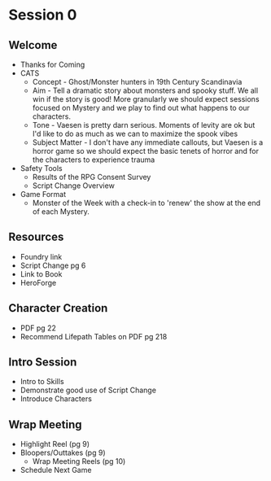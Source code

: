 # Session 0
## Welcome
- Thanks for Coming
- CATS
	- Concept - Ghost/Monster hunters in 19th Century Scandinavia
	- Aim - Tell a dramatic story about monsters and spooky stuff.  We all win if the story is good!   More granularly we should expect sessions focused on Mystery and we play to find out what happens to our characters.
	- Tone - Vaesen is pretty darn serious.  Moments of levity are ok but I'd like to do as much as we can to maximize the spook vibes
	- Subject Matter - I don't have any immediate callouts, but Vaesen is a horror game so we should expect the basic tenets of horror and for the characters to experience trauma
- Safety Tools
	- Results of the RPG Consent Survey
	- Script Change Overview
- Game Format
	- Monster of the Week with a check-in to 'renew' the show at the end of each Mystery.

## Resources
- Foundry link
- Script Change pg 6
- Link to Book
- HeroForge

## Character Creation
- PDF pg 22
- Recommend Lifepath Tables on PDF pg 218

## Intro Session
- Intro to Skills
- Demonstrate good use of Script Change
- Introduce Characters

## Wrap Meeting
- Highlight Reel (pg 9)
- Bloopers/Outtakes (pg 9)
	- Wrap Meeting Reels (pg 10)
- Schedule Next Game